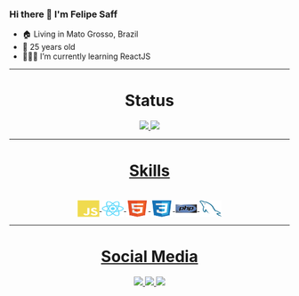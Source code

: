 ### Hi there 👋 I'm Felipe Saff

- 🏠 Living in Mato Grosso, Brazil
- 🎈 25 years old
- 👨🏻‍💻 I’m currently learning ReactJS

<hr>

<h1 align="center"><strong>Status</strong></h1>
<div align="center">
  <a href="https://github.com/felipesaff">
  <img height="180em" src="https://github-readme-stats.vercel.app/api?username=felipesaff&show_icons=true&theme=aura&include_all_commits=true&count_private=true"/>
  <img height="180em" src="https://github-readme-stats.vercel.app/api/top-langs/?username=felipesaff&layout=compact&langs_count=7&theme=aura"/>
</div>

  <hr>
  
<h1 align="center"><strong>Skills</strong></h1>
<div style="display: inline_block" align="center"><br>
  <img align="center" alt="Saff-Js" height="30" width="40" src="https://raw.githubusercontent.com/devicons/devicon/master/icons/javascript/javascript-plain.svg">
  <img align="center" alt="Saff-React" height="30" width="40" src="https://raw.githubusercontent.com/devicons/devicon/master/icons/react/react-original.svg">
  <img align="center" alt="Saff-HTML" height="30" width="40" src="https://raw.githubusercontent.com/devicons/devicon/master/icons/html5/html5-original.svg">
  <img align="center" alt="Saff-CSS" height="30" width="40" src="https://raw.githubusercontent.com/devicons/devicon/master/icons/css3/css3-original.svg">
  <img align="center" alt="Saff-CSS" height="30" width="40" src="https://raw.githubusercontent.com/devicons/devicon/master/icons/php/php-original.svg">  
  <img align="center" alt="Saff-CSS" height="30" width="40" src="https://raw.githubusercontent.com/devicons/devicon/master/icons/mysql/mysql-original.svg">
</div>
  
  <hr>
  
<h1 align="center"><strong>Social Media</strong></h1>
<div align="center"> 
  <a href="https://instagram.com/felipesaff" target="_blank">
    <img src="https://img.shields.io/badge/-Instagram-%23E4405F?style=for-the-badge&logo=instagram&logoColor=white" target="_blank">
  </a>
  
  <a href = "mailto:luizsaff@gmail.com" target="_blank">
    <img src="https://img.shields.io/badge/Gmail-D14836?style=for-the-badge&logo=gmail&logoColor=white">
  </a>
  
  <a href="https://www.linkedin.com/in/felipe-saff" target="_blank">
    <img src="https://img.shields.io/badge/-LinkedIn-%230077B5?style=for-the-badge&logo=linkedin&logoColor=white" target="_blank">
  </a>
  
</div>

